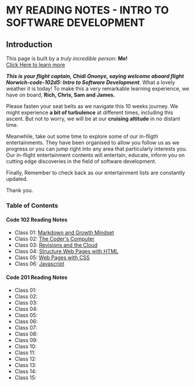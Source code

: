 # MY READING NOTES - INTRO TO SOFTWARE DEVELOPMENT
## Introduction
This page is built by a *truly incredible person*: **Me!**   
[Click Here to learn more](AboutMe.md)

***This is your flight captain, Chidi Ononye, saying welcome aboard flight Norwich-code-102d5: Intro to Software Development***. What a lovely weather it is today! 
To make this a very remarkable learning experience, we have on board, **Rich, Chris, Sam and James.** 

Please fasten your seat belts as we navigate this 10 weeks journey. We might experience **a bit of turbulence** at different times, including this ascent. But not to worry, we will be at our **cruising altitude** in no distant time.  

Meanwhile, take out some time to explore some of our in-fligth entertainments. They have been organised to allow you follow us as we progress or you can jump right into any area that particularly interests you. Our in-flight entertainment contents will entertain, educate, inform you on cutting edge discoveries in the field of software development. 

Finally, Remember to check back as our entertainment lists are constantly updated. 

Thank you. 

### Table of Contents
#### Code 102 Reading Notes
- Class 01: [Markdown and Growth Mindset](/102/notes001.md)
- Class 02: [The Coder's Computer](/102/notes002.md)
- Class 03: [Revisions and the Cloud](/102/notes003.md)
- Class 04: [Structure Web Pages with HTML](/102/notes004.md)
- Class 05: [Web Pages with CSS](/102/notes005.md)
- Class 06: [Javascript](/102/notes006.md)

#### Code 201 Reading Notes
- Class 01: []()
- Class 02: []()
- Class 03: []()
- Class 04: []()
- Class 05: []()
- Class 06: []()
- Class 07: []()
- Class 08: []()
- Class 09: []()
- Class 10: []()
- Class 11: []()
- Class 12: []()
- Class 13: []()
- Class 14: []()
- Class 15: []()
